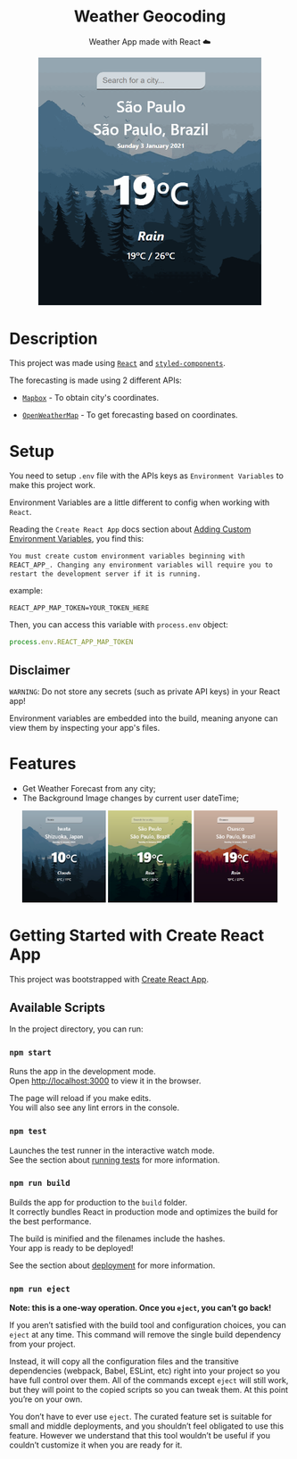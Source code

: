 <div align="center">

# Weather Geocoding

Weather App made with React :cloud:

<img src="./src/assets/examples/weather.gif" width="400" alt="App Demonstration"/>

</div>

# Description

This project was made using [`React`](https://github.com/facebook/react) and [`styled-components`](https://github.com/styled-components/styled-components).

The forecasting is made using 2 different APIs:

- [`Mapbox`](https://docs.mapbox.com/api/overview/) - To obtain city's coordinates.

- [`OpenWeatherMap`](https://openweathermap.org/api) - To get forecasting based on coordinates.


# Setup

You need to setup `.env` file with the APIs keys as `Environment Variables` to make this project work.

Environment Variables are a little different to config when working with `React`.

Reading the `Create React App` docs section about [Adding Custom Environment Variables](https://create-react-app.dev/docs/adding-custom-environment-variables/), you find this:
```
You must create custom environment variables beginning with REACT_APP_. Changing any environment variables will require you to restart the development server if it is running.
```

example:
```
REACT_APP_MAP_TOKEN=YOUR_TOKEN_HERE
```

Then, you can access this variable with `process.env` object:

```javascript
process.env.REACT_APP_MAP_TOKEN
```

## Disclaimer

`WARNING`: Do not store any secrets (such as private API keys) in your React app!

Environment variables are embedded into the build, meaning anyone can view them by inspecting your app's files.

# Features

- Get Weather Forecast from any city;
- The Background Image changes by current user dateTime;

<div align="center">

<img width="150" src="./src/assets/examples/blue.png"/>
 
<img width="150" src="./src/assets/examples/green.png"/>

<img width="150" src="./src/assets/examples/orange.png"/>

</div>

# Getting Started with Create React App

This project was bootstrapped with [Create React App](https://github.com/facebook/create-react-app).

## Available Scripts

In the project directory, you can run:

### `npm start`

Runs the app in the development mode.\
Open [http://localhost:3000](http://localhost:3000) to view it in the browser.

The page will reload if you make edits.\
You will also see any lint errors in the console.

### `npm test`

Launches the test runner in the interactive watch mode.\
See the section about [running tests](https://facebook.github.io/create-react-app/docs/running-tests) for more information.

### `npm run build`

Builds the app for production to the `build` folder.\
It correctly bundles React in production mode and optimizes the build for the best performance.

The build is minified and the filenames include the hashes.\
Your app is ready to be deployed!

See the section about [deployment](https://facebook.github.io/create-react-app/docs/deployment) for more information.

### `npm run eject`

**Note: this is a one-way operation. Once you `eject`, you can’t go back!**

If you aren’t satisfied with the build tool and configuration choices, you can `eject` at any time. This command will remove the single build dependency from your project.

Instead, it will copy all the configuration files and the transitive dependencies (webpack, Babel, ESLint, etc) right into your project so you have full control over them. All of the commands except `eject` will still work, but they will point to the copied scripts so you can tweak them. At this point you’re on your own.

You don’t have to ever use `eject`. The curated feature set is suitable for small and middle deployments, and you shouldn’t feel obligated to use this feature. However we understand that this tool wouldn’t be useful if you couldn’t customize it when you are ready for it.
